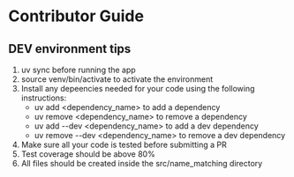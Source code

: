 # Contributor Guide

## DEV environment tips
1. uv sync before running the app
2. source venv/bin/activate to activate the environment
3. Install any depeencies needed for your code using the following instructions:
    - uv add <dependency_name> to add a dependency
    - uv remove <dependency_name> to remove a dependency
    - uv add --dev <dependency_name> to add a dev dependency
    - uv remove --dev <dependency_name> to remove a dev dependency
4. Make sure all your code is tested before submitting a PR
5. Test coverage should be above 80%
6. All files should be created inside the src/name_matching directory